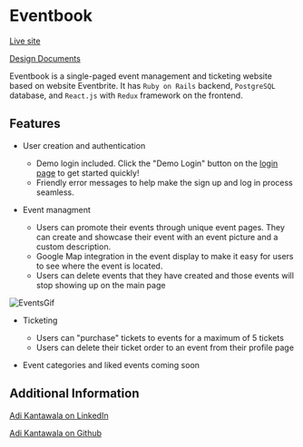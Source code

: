 # Eventbook 

[Live site](https://event--book.herokuapp.com)

[Design Documents](https://github.com/adikantawala/Eventbook/wiki)

Eventbook is a single-paged event management and ticketing website based on website Eventbrite. It has `Ruby on Rails` backend, `PostgreSQL` database, and `React.js` with `Redux` framework on the frontend. 

## Features
* User creation and authentication
  * Demo login included. Click the "Demo Login" button on the [login page](https://event--book.herokuapp.com/#/login) to get started quickly!
  * Friendly error messages to help make the sign up and log in process seamless.

* Event managment
  * Users can promote their events through unique event pages. They can create and showcase their event with an event picture and a custom description.
  * Google Map integration in the event display to make it easy for users to see where the event is located.
  * Users can delete events that they have created and those events will stop showing up on the main page
  
![EventsGif](./app/assets/images/events.gif)

* Ticketing 
  * Users can "purchase" tickets to events for a maximum of 5 tickets
  * Users can delete their ticket order to an event from their profile page

* Event categories and liked events coming soon

## Additional Information

[Adi Kantawala on LinkedIn](https://www.linkedin.com/in/aditya-kantawala/)

[Adi Kantawala on Github](https://github.com/adikantawala)

